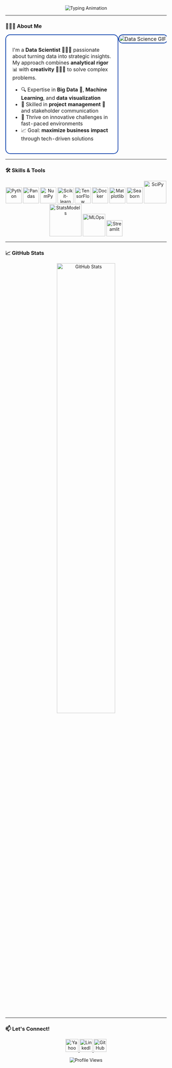 <div align="center">
  <img src="https://readme-typing-svg.demolab.com?font=Fira+Code&weight=600&size=26&duration=3000&pause=1000&color=0038A8&background=FFFFFF00&width=650&lines=Hi+there+%F0%9F%91%8B+I'm+Anne-Lise+!;Data+Scientist+%26+Creative+Problem+Solver;Big+Data+%F0%9F%A4%96+%7C+Project+Management+%F0%9F%93%91;Let's+build+something+awesome+%F0%9F%9A%80" alt="Typing Animation" />
</div>

---

### **🙋🏼‍♀️ About Me**

<table style="width: 100%; border-collapse: separate; border-spacing: 0;">
<tr>
<td style="width: 70%; padding: 20px; vertical-align: top;
           border: 2px solid #0038A8 !important; 
           border-radius: 15px !important; 
           background-color: white;">

I'm a **Data Scientist** 👩🏼‍💻 passionate about turning data into strategic insights. My approach combines **analytical rigor** 📊 with **creativity** 👩🏼‍🎨 to solve complex problems.

- 🔍 Expertise in **Big Data** 🤖, **Machine Learning**, and **data visualization**  
- 🎯 Skilled in **project management** 📑 and stakeholder communication  
- 🌟 Thrive on innovative challenges in fast-paced environments  
- 📈 Goal: **maximize business impact** through tech-driven solutions  

</td>
<td style="width: 30%; padding: 0; vertical-align: top;">
<picture>
  <source media="(prefers-reduced-motion: no-preference)" srcset="https://media.giphy.com/media/LMcB8XospGZO8UQq87/giphy.gif">
  <img src="https://media.giphy.com/media/LMcB8XospGZO8UQq87/giphy.gif" width="100%" alt="Data Science GIF" style="pointer-events: none; border: 2px solid #0038A8 !important; border-radius: 15px !important;">
</picture>
</td>
</tr>
</table>

---

### **🛠️ Skills & Tools**
<!-- Logos colorés sans badges (liens garantis) -->
<p align="center">
  <img src="https://img.icons8.com/color/48/000000/python.png" alt="Python" width="50"/>
  <img src="https://img.icons8.com/color/48/000000/pandas.png" alt="Pandas" width="50"/>
  <img src="https://img.icons8.com/color/48/000000/numpy.png" alt="NumPy" width="50"/>
  <img src="https://upload.wikimedia.org/wikipedia/commons/0/05/Scikit_learn_logo_small.svg" alt="Scikit-learn" width="50"/>
  <img src="https://img.icons8.com/color/48/000000/tensorflow.png" alt="TensorFlow" width="50"/>
  <img src="https://img.icons8.com/color/48/000000/docker.png" alt="Docker" width="50"/>
  <img src="https://upload.wikimedia.org/wikipedia/commons/8/84/Matplotlib_icon.svg" alt="Matplotlib" width="50"/>
  <img src="https://seaborn.pydata.org/_images/logo-mark-lightbg.svg" alt="Seaborn" width="50"/>
  <img src="https://scipy.org/images/logo.svg" alt="SciPy" width="70"/>
  <img src="https://www.statsmodels.org/stable/_images/statsmodels-logo-v2-horizontal.svg" alt="StatsModels" width="100"/>
  <img src="https://img.shields.io/badge/MLOps-0038A8?style=for-the-badge&logo=amazonaws&logoColor=white" alt="MLOps" width="70"/>
  <img src="https://streamlit.io/images/brand/streamlit-mark-color.png" alt="Streamlit" width="50"/>
</p>

---

### **📈 GitHub Stats**  
<div align="center">
  <img src="https://github-readme-stats.vercel.app/api?username=Anne-Lise2083&show_icons=true&count_private=true&theme=radical&hide_border=true&bg_color=0D1117&title_color=0038A8&icon_color=0038A8" alt="GitHub Stats" width="60%">
</div>

---

### **📫 Let's Connect!**
<p align="center">
  <a href="mailto:annelisethomin@yahoo.fr">
    <img src="https://images.icon-icons.com/3053/PNG/512/yahoo_mail_macos_bigsur_icon_189534.png" alt="Yahoo Mail" width="40"/>
  </a>
  <a href="https://linkedin.com/in/anne-lise-thomin-85080069">
    <img src="https://img.icons8.com/color/48/000000/linkedin.png" alt="LinkedIn" width="40"/>
  </a>
  <a href="https://github.com/Anne-Lise2083">
    <img src="https://img.icons8.com/color/48/000000/github--v1.png" alt="GitHub" width="40"/>
  </a>
</p>

<div align="center">
  <img src="https://komarev.com/ghpvc/?username=Anne-Lise2083&color=0038A8&style=flat" alt="Profile Views">
</div>
